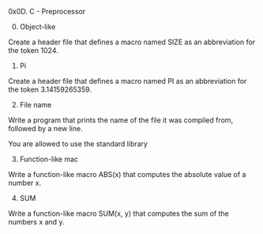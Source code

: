0x0D. C - Preprocessor

0. Object-like 

Create a header file that defines a macro named SIZE as an abbreviation for the token 1024.

1. Pi

Create a header file that defines a macro named PI as an abbreviation for the token 3.14159265359.

2. File name


Write a program that prints the name of the file it was compiled from, followed by a new line.

You are allowed to use the standard library

3. Function-like mac

Write a function-like macro ABS(x) that computes the absolute value of a number x.

4. SUM


Write a function-like macro SUM(x, y) that computes the sum of the numbers x and y.
